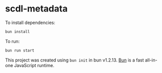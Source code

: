 # scdl-metadata

To install dependencies:

```bash
bun install
```

To run:

```bash
bun run start
```

This project was created using `bun init` in bun v1.2.13. [Bun](https://bun.sh) is a fast all-in-one JavaScript runtime.

